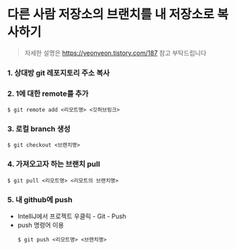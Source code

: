 # 다른 사람 저장소의 브랜치를 내 저장소로 복사하기
> 자세한 설명은 https://yeonyeon.tistory.com/187 참고 부탁드립니다

### 1. 상대방 git 레포지토리 주소 복사

### 2. 1에 대한 remote를 추가
```
$ git remote add <리모트명> <깃허브링크>
```

### 3. 로컬 branch 생성
```
$ git checkout <브랜치명>
```

### 4. 가져오고자 하는 브랜치 pull
```
$ git pull <리모트명> <리모트의 브랜치명>
```

### 5. 내 github에 push
- IntelliJ에서 프로젝트 우클릭 - Git - Push
- push 명령어 이용  
  ```
  $ git push <리모트명> <브랜치명>
  ```
